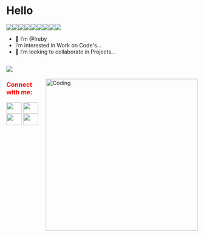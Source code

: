 # Hello
![](https://img.shields.io/badge/Code-JavaScript-informational?style=flat&logo=<LOGO_NAME>&logoColor=white&color=2bbc8a)![](https://img.shields.io/badge/Library-React-informational?style=flat&logo=<LOGO_NAME>&logoColor=white&color=2bbc8a)![](https://img.shields.io/badge/Library-Redux-informational?style=flat&logo=<LOGO_NAME>&logoColor=white&color=2bbc8a)![](https://img.shields.io/badge/Editor-VsCode-informational?style=flat&logo=<LOGO_NAME>&logoColor=white&color=2bbc8a)![](https://img.shields.io/badge/Write-HML5-informational?style=flat&logo=<sure>&logoColor=white&color=2bbc8a)![](https://img.shields.io/badge/Code-CSS-informational?style=flat&logo=<sure>&logoColor=white&color=2bbc8a)![](https://img.shields.io/badge/Use-Node-informational?style=flat&logo=<LOGO_NAME>&logoColor=white&color=2bbc8a)![](https://img.shields.io/badge/Use-Nmp-informational?style=flat&logo=<LOGO_NAME>&logoColor=white&color=2bbc8a)![](https://img.shields.io/badge/Write-Markdown-informational?style=flat&logo=<sure>&logoColor=white&color=2bbc8a)

- 👋 I’m @Ireby
-  I’m interested in Work on Code's...
- 💞️ I’m looking to collaborate in Projects...
 
![](https://img.shields.io/badge/NiceTo-MeetYou-informational?style=flat&logo=data:image/svg%2bxml;base64,<BASE64_DATA>)
--

 <img align="right" alt="Coding" width="400" src="https://static.vecteezy.com/system/resources/previews/004/622/885/large_2x/laptop-with-programming-code-free-vector.jpg">

<h3 style='color:red' align="left">Connect with me:</h3>
<p align="left">
<a href="your link" target="blank"><img align="center" src="https://cdn.jsdelivr.net/npm/simple-icons@3.0.1/icons/twitter.svg" alt="" height="30" width="40" /></a>
<a href="https://www.linkedin.com/in/rebeca-urra-8225a1187" target="blank"><img align="center" src="https://cdn.jsdelivr.net/npm/simple-icons@3.0.1/icons/linkedin.svg" alt="" height="30" width="40" /></a>
<a href="https://www.instagram.com/rebecaurra" target="blank"><img align="center" src="https://cdn.jsdelivr.net/npm/simple-icons@3.0.1/icons/instagram.svg" alt="" height="30" width="40" /></a>
<a href="your link" target="blank"><img align="center" src="https://cdn.jsdelivr.net/npm/simple-icons@3.0.1/icons/youtube.svg" alt="" height="30" width="40" /></a>
</p>
<!---
Ireby/Ireby is a ✨ special ✨ repository because its `README.md` (this file) appears on your GitHub profile.
You can click the Preview link to take a look at your changes.
--->
